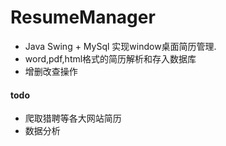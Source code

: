 # ResumeManager
- Java Swing + MySql 实现window桌面简历管理.
- word,pdf,html格式的简历解析和存入数据库
- 增删改查操作

#### todo
- 爬取猎聘等各大网站简历
- 数据分析

